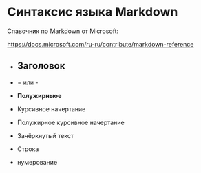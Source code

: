 # Синтаксис языка Markdown

Спавочник по Markdown от Microsoft:

https://docs.microsoft.com/ru-ru/contribute/markdown-reference

* ## Заголовок 

* = или -

* **Полужирныое**

* Курсивное начертание 

* Полужирное курсивное начертание 

* Зачёркнутый текст

* Строка 

* нумерование 